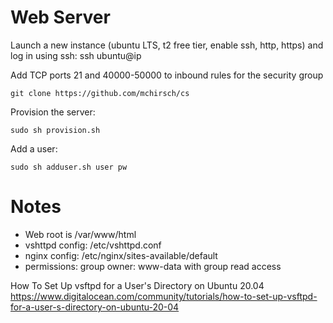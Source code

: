 # Web Server

Launch a new instance (ubuntu LTS, t2 free tier, enable ssh, http, https) and log in using ssh: ssh ubuntu@ip

Add TCP ports 21 and 40000-50000 to inbound rules for the security group 

```
git clone https://github.com/mchirsch/cs
```

Provision the server:
```
sudo sh provision.sh 
```

Add a user:
```
sudo sh adduser.sh user pw
```

# Notes
- Web root is /var/www/html
- vshttpd config: /etc/vshttpd.conf
- nginx config: /etc/nginx/sites-available/default
- permissions: group owner: www-data with group read access

How To Set Up vsftpd for a User's Directory on Ubuntu 20.04
https://www.digitalocean.com/community/tutorials/how-to-set-up-vsftpd-for-a-user-s-directory-on-ubuntu-20-04
